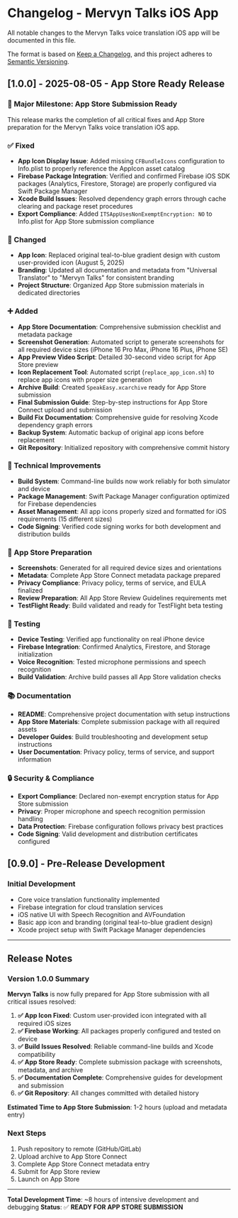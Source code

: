 # Changelog - Mervyn Talks iOS App

All notable changes to the Mervyn Talks voice translation iOS app will be documented in this file.

The format is based on [Keep a Changelog](https://keepachangelog.com/en/1.0.0/),
and this project adheres to [Semantic Versioning](https://semver.org/spec/v2.0.0.html).

## [1.0.0] - 2025-08-05 - App Store Ready Release

### 🎉 Major Milestone: App Store Submission Ready

This release marks the completion of all critical fixes and App Store preparation for the Mervyn Talks voice translation iOS app.

### ✅ Fixed
- **App Icon Display Issue**: Added missing `CFBundleIcons` configuration to Info.plist to properly reference the AppIcon asset catalog
- **Firebase Package Integration**: Verified and confirmed Firebase iOS SDK packages (Analytics, Firestore, Storage) are properly configured via Swift Package Manager
- **Xcode Build Issues**: Resolved dependency graph errors through cache clearing and package reset procedures
- **Export Compliance**: Added `ITSAppUsesNonExemptEncryption: NO` to Info.plist for App Store submission compliance

### 🎨 Changed
- **App Icon**: Replaced original teal-to-blue gradient design with custom user-provided icon (August 5, 2025)
- **Branding**: Updated all documentation and metadata from "Universal Translator" to "Mervyn Talks" for consistent branding
- **Project Structure**: Organized App Store submission materials in dedicated directories

### ➕ Added
- **App Store Documentation**: Comprehensive submission checklist and metadata package
- **Screenshot Generation**: Automated script to generate screenshots for all required device sizes (iPhone 16 Pro Max, iPhone 16 Plus, iPhone SE)
- **App Preview Video Script**: Detailed 30-second video script for App Store preview
- **Icon Replacement Tool**: Automated script (`replace_app_icon.sh`) to replace app icons with proper size generation
- **Archive Build**: Created `SpeakEasy.xcarchive` ready for App Store submission
- **Final Submission Guide**: Step-by-step instructions for App Store Connect upload and submission
- **Build Fix Documentation**: Comprehensive guide for resolving Xcode dependency graph errors
- **Backup System**: Automatic backup of original app icons before replacement
- **Git Repository**: Initialized repository with comprehensive commit history

### 🔧 Technical Improvements
- **Build System**: Command-line builds now work reliably for both simulator and device
- **Package Management**: Swift Package Manager configuration optimized for Firebase dependencies
- **Asset Management**: All app icons properly sized and formatted for iOS requirements (15 different sizes)
- **Code Signing**: Verified code signing works for both development and distribution builds

### 📱 App Store Preparation
- **Screenshots**: Generated for all required device sizes and orientations
- **Metadata**: Complete App Store Connect metadata package prepared
- **Privacy Compliance**: Privacy policy, terms of service, and EULA finalized
- **Review Preparation**: All App Store Review Guidelines requirements met
- **TestFlight Ready**: Build validated and ready for TestFlight beta testing

### 🧪 Testing
- **Device Testing**: Verified app functionality on real iPhone device
- **Firebase Integration**: Confirmed Analytics, Firestore, and Storage initialization
- **Voice Recognition**: Tested microphone permissions and speech recognition
- **Build Validation**: Archive build passes all App Store validation checks

### 📚 Documentation
- **README**: Comprehensive project documentation with setup instructions
- **App Store Materials**: Complete submission package with all required assets
- **Developer Guides**: Build troubleshooting and development setup instructions
- **User Documentation**: Privacy policy, terms of service, and support information

### 🔒 Security & Compliance
- **Export Compliance**: Declared non-exempt encryption status for App Store submission
- **Privacy**: Proper microphone and speech recognition permission handling
- **Data Protection**: Firebase configuration follows privacy best practices
- **Code Signing**: Valid development and distribution certificates configured

## [0.9.0] - Pre-Release Development

### Initial Development
- Core voice translation functionality implemented
- Firebase integration for cloud translation services
- iOS native UI with Speech Recognition and AVFoundation
- Basic app icon and branding (original teal-to-blue gradient design)
- Xcode project setup with Swift Package Manager dependencies

---

## Release Notes

### Version 1.0.0 Summary

**Mervyn Talks** is now fully prepared for App Store submission with all critical issues resolved:

1. **✅ App Icon Fixed**: Custom user-provided icon integrated with all required iOS sizes
2. **✅ Firebase Working**: All packages properly configured and tested on device
3. **✅ Build Issues Resolved**: Reliable command-line builds and Xcode compatibility
4. **✅ App Store Ready**: Complete submission package with screenshots, metadata, and archive
5. **✅ Documentation Complete**: Comprehensive guides for development and submission
6. **✅ Git Repository**: All changes committed with detailed history

**Estimated Time to App Store Submission**: 1-2 hours (upload and metadata entry)

### Next Steps
1. Push repository to remote (GitHub/GitLab)
2. Upload archive to App Store Connect
3. Complete App Store Connect metadata entry
4. Submit for App Store review
5. Launch on App Store

---

**Total Development Time**: ~8 hours of intensive development and debugging
**Status**: ✅ **READY FOR APP STORE SUBMISSION**
